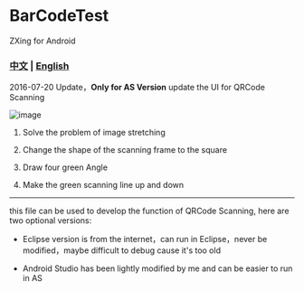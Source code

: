 # BarCodeTest
ZXing for Android

### [中文](https://github.com/jiayangchen/BarCodeTest/blob/master/README.md) | [English](https://github.com/jiayangchen/BarCodeTest/blob/master/README_EN.md)
2016-07-20 Update，__Only for AS Version__ update the UI for QRCode Scanning


![image](http://o9oomuync.bkt.clouddn.com/githubqrcode.jpg)


1. Solve the problem of image stretching

2. Change the shape of the scanning frame to the square

3. Draw four green Angle

4. Make the green scanning line up and down

***********************************************************************

this file can be used to develop the function of QRCode Scanning, here are two optional versions:
* Eclipse version is from the internet，can run in Eclipse，never be modified，maybe difficult to debug cause it's too old

* Android Studio has been lightly modified by me and can be easier to run in AS

